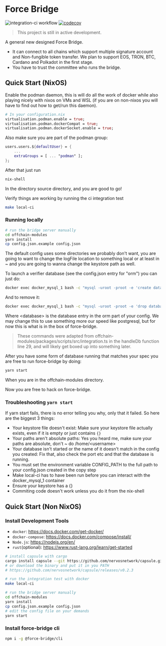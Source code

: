# Force Bridge

![integration-ci workflow](https://github.com/nervosnetwork/force-bridge/actions/workflows/integration-ci.yml/badge.svg)
[![codecov](https://codecov.io/gh/nervosnetwork/force-bridge/branch/main/graph/badge.svg)](https://codecov.io/gh/nervosnetwork/force-bridge)

> This project is still in active development.

A general new designed Force Bridge.

- It can connect to all chains which support multiple signature account and
  Non-fungible token transfer. We plan to support EOS, TRON, BTC, Cardano and Polkadot in the first stage.
- You have to trust the committee who runs the bridge.

## Quick Start (NixOS)

Enable the podman daemon, this is will do all the work of docker while also
playing nicely with nixos on VMs and WSL (if you are on non-nixos you will have to find out how to get/run this daemon).

``` nix
# In your configuration.nix
virtualisation.podman.enable = true;
virtualisation.podman.dockerCompat = true;
virtualisation.podman.dockerSocket.enable = true;
```

Also make sure you are part of the podman group:

``` nix
users.users.${defaultUser} = {
    ...
    extraGroups = [ ... "podman" ];
};
```

After that just run

``` bash
nix-shell
```

In the directory source directory, and you are good to go!

Verify things are working by running the ci integration test

``` bash
make local-ci
```

### Running locally

``` bash
# run the bridge server manually
cd offchain-modules
yarn install
cp config.json.example config.json
```

The default config uses some directories we probably don't want, you are going to want
to change the logFile location to something local or at least in ~ and you are going to wanna change the keystore path as well.

To launch a verifier database (see the config.json entry for "orm")
you can just do: 

``` bash
docker exec docker_mysql_1 bash -c "mysql -uroot -proot -e 'create database <database>'"
```

And to remove it:

``` bash
docker exec docker_mysql_1 bash -c "mysql -uroot -proot -e 'drop database if exists <database>'"
```

Where \<database\> is the database entry in the orm part of your config. We may change this to use something more our speed like postgresql, but for now this is what is in the box of force-bridge.

> These commands were adapted from offchain-modules/packages/scripts/src/integration.ts in the handleDb function line 29, and will likely get boxed up into something later.

After you have some form of database running that matches your spec you are free to run force-bridge by doing:

``` bash
yarn start
```

When you are in the offchain-modules directory.

Now you are free to hack on force-bridge.

### Troubleshooting `yarn start`

If yarn start fails, there is no error telling you why, only that it failed. So here are the biggest 3 things:
- Your keystore file doesn't exist: Make sure your keystore file actually exists, even if it is empty or just contains `{}`
- Your paths aren't absolute paths: Yes you heard me, make sure your paths are absolute, don't ~ do /home/\<username\>
- Your database isn't started or the name of it doesn't match in the config you created: Fix that, also check the port etc and that the database is running.
- You must set the environment variable CONFIG_PATH to the full path to your config.json created in the copy step
- Make local-ci has to have been run before you can interact with the docker_mysql_1 container
- Ensure your keystore has a {}
- Commiting code doesn't work unless you do it from the nix-shell

## Quick Start (Non NixOS)

### Install Development Tools

- `docker`: https://docs.docker.com/get-docker/
- `docker-compose`: https://docs.docker.com/compose/install/
- `Node.js`: https://nodejs.org/en/
- `rust`(optional): https://www.rust-lang.org/learn/get-started

```bash
# install capsule with cargo
cargo install capsule --git https://github.com/nervosnetwork/capsule.git --tag v0.2.3
# or download the binary and put it in you PATH
# https://github.com/nervosnetwork/capsule/releases/v0.2.3

# run the integration test with docker
make local-ci

# run the bridge server manually
cd offchain-modules
yarn install
cp config.json.example config.json
# edit the config file on your demands
yarn start
```

### Install force-bridge cli

```bash
npm i -g @force-bridge/cli
```
